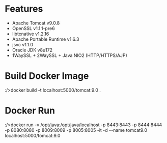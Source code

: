 # Features
- Apache Tomcat v9.0.8
- OpenSSL v1.1.1-pre6
- libtcnative v1.2.16
- Apache Portable Runtime v1.6.3
- jsvc v1.1.0
- Oracle JDK v8u172
- 1WaySSL + 2WaySSL + Java NIO2 (HTTP/HTTPS/AJP)

# Build Docker Image
:/>docker build -t localhost:5000/tomcat:9.0 .

# Docker Run
:/>docker run -v /opt/java:/opt/java/localhost -p 8443:8443 -p 8444:8444 -p 8080:8080 -p 8009:8009 -p 8005:8005 -it -d --name tomcat9.0 localhost:5000/tomcat:9.0

